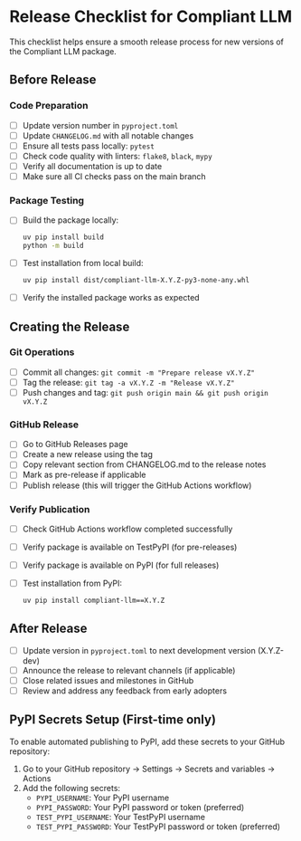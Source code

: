 # Release Checklist for Compliant LLM

This checklist helps ensure a smooth release process for new versions of the Compliant LLM package.

## Before Release

### Code Preparation

- [ ] Update version number in `pyproject.toml`
- [ ] Update `CHANGELOG.md` with all notable changes
- [ ] Ensure all tests pass locally: `pytest`
- [ ] Check code quality with linters: `flake8`, `black`, `mypy`
- [ ] Verify all documentation is up to date
- [ ] Make sure all CI checks pass on the main branch

### Package Testing

- [ ] Build the package locally:

  ```bash
  uv pip install build
  python -m build
  ```

- [ ] Test installation from local build:

  ```bash
  uv pip install dist/compliant-llm-X.Y.Z-py3-none-any.whl
  ```

- [ ] Verify the installed package works as expected

## Creating the Release

### Git Operations

- [ ] Commit all changes: `git commit -m "Prepare release vX.Y.Z"`
- [ ] Tag the release: `git tag -a vX.Y.Z -m "Release vX.Y.Z"`
- [ ] Push changes and tag: `git push origin main && git push origin vX.Y.Z`

### GitHub Release

- [ ] Go to GitHub Releases page
- [ ] Create a new release using the tag
- [ ] Copy relevant section from CHANGELOG.md to the release notes
- [ ] Mark as pre-release if applicable
- [ ] Publish release (this will trigger the GitHub Actions workflow)

### Verify Publication

- [ ] Check GitHub Actions workflow completed successfully
- [ ] Verify package is available on TestPyPI (for pre-releases)
- [ ] Verify package is available on PyPI (for full releases)
- [ ] Test installation from PyPI:

  ```bash
  uv pip install compliant-llm==X.Y.Z
  ```

## After Release

- [ ] Update version in `pyproject.toml` to next development version (X.Y.Z-dev)
- [ ] Announce the release to relevant channels (if applicable)
- [ ] Close related issues and milestones in GitHub
- [ ] Review and address any feedback from early adopters

## PyPI Secrets Setup (First-time only)

To enable automated publishing to PyPI, add these secrets to your GitHub repository:

1. Go to your GitHub repository → Settings → Secrets and variables → Actions
2. Add the following secrets:
   - `PYPI_USERNAME`: Your PyPI username
   - `PYPI_PASSWORD`: Your PyPI password or token (preferred)
   - `TEST_PYPI_USERNAME`: Your TestPyPI username
   - `TEST_PYPI_PASSWORD`: Your TestPyPI password or token (preferred)
